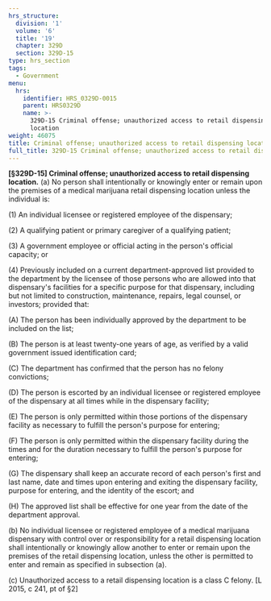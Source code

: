 ```yaml
---
hrs_structure:
  division: '1'
  volume: '6'
  title: '19'
  chapter: 329D
  section: 329D-15
type: hrs_section
tags:
  - Government
menu:
  hrs:
    identifier: HRS_0329D-0015
    parent: HRS0329D
    name: >-
      329D-15 Criminal offense; unauthorized access to retail dispensing
      location
weight: 46075
title: Criminal offense; unauthorized access to retail dispensing location
full_title: 329D-15 Criminal offense; unauthorized access to retail dispensing location
---
```

**[§329D-15] Criminal offense; unauthorized access to retail dispensing location.** (a) No person shall intentionally or knowingly enter or remain upon the premises of a medical marijuana retail dispensing location unless the individual is:

(1) An individual licensee or registered employee of the dispensary;

(2) A qualifying patient or primary caregiver of a qualifying patient;

(3) A government employee or official acting in the person's official capacity; or

(4) Previously included on a current department-approved list provided to the department by the licensee of those persons who are allowed into that dispensary's facilities for a specific purpose for that dispensary, including but not limited to construction, maintenance, repairs, legal counsel, or investors; provided that:

(A) The person has been individually approved by the department to be included on the list;

(B) The person is at least twenty-one years of age, as verified by a valid government issued identification card;

(C) The department has confirmed that the person has no felony convictions;

(D) The person is escorted by an individual licensee or registered employee of the dispensary at all times while in the dispensary facility;

(E) The person is only permitted within those portions of the dispensary facility as necessary to fulfill the person's purpose for entering;

(F) The person is only permitted within the dispensary facility during the times and for the duration necessary to fulfill the person's purpose for entering;

(G) The dispensary shall keep an accurate record of each person's first and last name, date and times upon entering and exiting the dispensary facility, purpose for entering, and the identity of the escort; and

(H) The approved list shall be effective for one year from the date of the department approval.

(b) No individual licensee or registered employee of a medical marijuana dispensary with control over or responsibility for a retail dispensing location shall intentionally or knowingly allow another to enter or remain upon the premises of the retail dispensing location, unless the other is permitted to enter and remain as specified in subsection (a).

(c) Unauthorized access to a retail dispensing location is a class C felony. [L 2015, c 241, pt of §2]